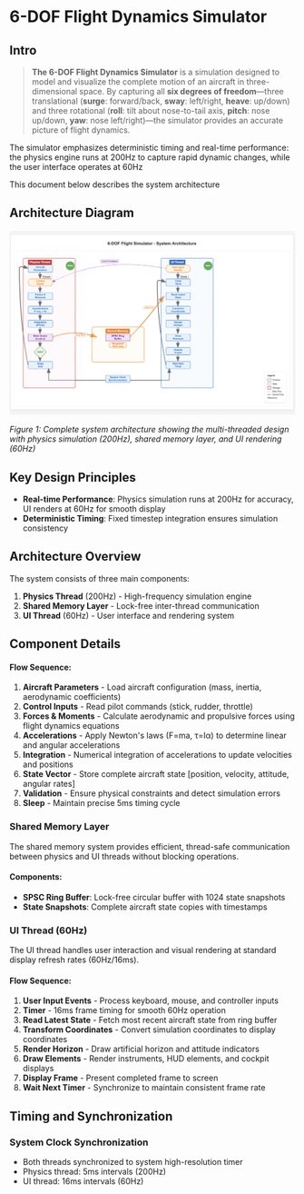 # 6-DOF Flight Dynamics Simulator 
## Intro

> **The 6-DOF Flight Dynamics Simulator** is a simulation designed to model and visualize the complete motion of an aircraft in three-dimensional space. By capturing all **six degrees of freedom**—three translational (**surge**: forward/back, **sway**: left/right, **heave**: up/down) and three rotational (**roll**: tilt about nose-to-tail axis, **pitch**: nose up/down, **yaw**: nose left/right)—the simulator provides an accurate picture of flight dynamics.

The simulator emphasizes deterministic timing and real-time performance: the physics engine runs at 200Hz to capture rapid dynamic changes, while the user interface operates at 60Hz

This document below describes the system architecture

## Architecture Diagram

![System Architecture Diagram](./Architecture.png)

*Figure 1: Complete system architecture showing the multi-threaded design with physics simulation (200Hz), shared memory layer, and UI rendering (60Hz)*


## Key Design Principles

- **Real-time Performance**: Physics simulation runs at 200Hz for accuracy, UI renders at 60Hz for smooth display
- **Deterministic Timing**: Fixed timestep integration ensures simulation consistency

## Architecture Overview

The system consists of three main components:

1. **Physics Thread** (200Hz) - High-frequency simulation engine
2. **Shared Memory Layer** - Lock-free inter-thread communication
3. **UI Thread** (60Hz) - User interface and rendering system

## Component Details

#### Flow Sequence:
1. **Aircraft Parameters** - Load aircraft configuration (mass, inertia, aerodynamic coefficients)
2. **Control Inputs** - Read pilot commands (stick, rudder, throttle)
3. **Forces & Moments** - Calculate aerodynamic and propulsive forces using flight dynamics equations
4. **Accelerations** - Apply Newton's laws (F=ma, τ=Iα) to determine linear and angular accelerations
5. **Integration** - Numerical integration of accelerations to update velocities and positions
6. **State Vector** - Store complete aircraft state [position, velocity, attitude, angular rates]
7. **Validation** - Ensure physical constraints and detect simulation errors
8. **Sleep** - Maintain precise 5ms timing cycle


### Shared Memory Layer

The shared memory system provides efficient, thread-safe communication between physics and UI threads without blocking operations.

#### Components:
- **SPSC Ring Buffer**: Lock-free circular buffer with 1024 state snapshots
- **State Snapshots**: Complete aircraft state copies with timestamps


### UI Thread (60Hz)

The UI thread handles user interaction and visual rendering at standard display refresh rates (60Hz/16ms).
#### Flow Sequence:
1. **User Input Events** - Process keyboard, mouse, and controller inputs
2. **Timer** - 16ms frame timing for smooth 60Hz operation
3. **Read Latest State** - Fetch most recent aircraft state from ring buffer
4. **Transform Coordinates** - Convert simulation coordinates to display coordinates
5. **Render Horizon** - Draw artificial horizon and attitude indicators
6. **Draw Elements** - Render instruments, HUD elements, and cockpit displays
7. **Display Frame** - Present completed frame to screen
8. **Wait Next Timer** - Synchronize to maintain consistent frame rate

## Timing and Synchronization

### System Clock Synchronization
- Both threads synchronized to system high-resolution timer
- Physics thread: 5ms intervals (200Hz)
- UI thread: 16ms intervals (60Hz)

